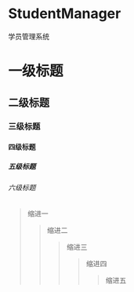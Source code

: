 # StudentManager
学员管理系统

# 一级标题
## 二级标题
### 三级标题
#### 四级标题
##### 五级标题
###### 六级标题

> 缩进一
>> 缩进二
>>> 缩进三
>>>> 缩进四
>>>>> 缩进五
